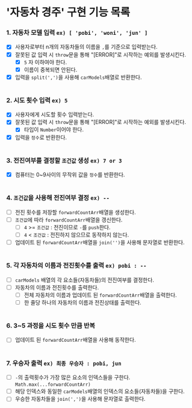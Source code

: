 # '자동차 경주' 구현 기능 목록

### 1. 자동차 모델 입력 `ex) [ 'pobi', 'woni', 'jun' ]`

- [x] 사용자로부터 n개의 자동차들의 이름을 `,`를 기준으로 입력받는다.
- [x] 잘못된 값 입력 시 `throw`문을 통해 "[ERROR]"로 시작하는 예외를 발생시킨다.
  - [x] `5` 자 이하여야 한다.
  - [x] 이름이 중복되면 안된다.
- [x] 입력을 `split(',')`을 사용해 `carModels`배열로 반환한다.
<!-- - 자동차 수의 제한 ? -->

#

### 2. 시도 횟수 입력 `ex) 5`

- [x] 사용자에게 시도할 횟수 입력받는다.
- [x] 잘못된 값 입력 시 `throw`문을 통해 "[ERROR]"로 시작하는 예외를 발생시킨다.
  - [x] 타입이 `Number`이어야 한다.
- [x] 입력을 `정수`로 반환한다.
<!-- - 시도할 횟수의 제한 ? -->

#

### 3. 전진여부를 결정할 `조건값` 생성 `ex) 7 or 3`

- [x] 컴퓨터는 0~9사이의 무작위 값을 `정수`를 반환한다.

#

### 4. `조건값`을 사용해 전진여부 결정 `ex) --`

- [ ] 전진 횟수를 저장할 `forwardCountArr`배열을 생성한다.
- [ ] `조건값`에 따라 `forwardCountArr`배열을 갱신한다.
  - [ ] `4` >= `조건값` : 전진이므로 `-`를 `push`한다.
  - [ ] `4` < `조건값` : 전진하지 않으므로 동작하지 않는다.
- [ ] 업데이트 된 `forwardCountArr`배열을 `join('')`을 사용해 문자열로 반환한다.

#

### 5. 각 자동차의 이름과 전진횟수를 출력 `ex) pobi : --`

- [ ] `carModels` 배열의 각 요소들(자동차들)의 전진여부를 결정한다.
- [ ] 자동차의 이름과 전진횟수를 출력한다.
  - [ ] 전체 자동차의 이름과 업데이트 된 `forwardCountArr`배열을 출력한다.
  - [ ] 한 줄당 하나의 자동차의 이름과 전진상태를 출력한다.

#

### 6. 3~5 과정을 시도 횟수 만큼 반복

- [ ] 업데이트 된 `forwardCountArr`배열을 사용해 동작한다.

#

### 7. 우승자 출력 `ex) 최종 우승자 : pobi, jun`

- [ ] `-`의 출력횟수가 가장 많은 요소의 인덱스들을 구한다. `Math.max(...forwardCountArr)`
- [ ] 해당 인덱스와 동일한 `carModels`배열의 인덱스의 요소들(자동차들)을 구한다.
- [ ] 우승한 자동차들을 `join(',')`을 사용해 문자열로 출력한다.
